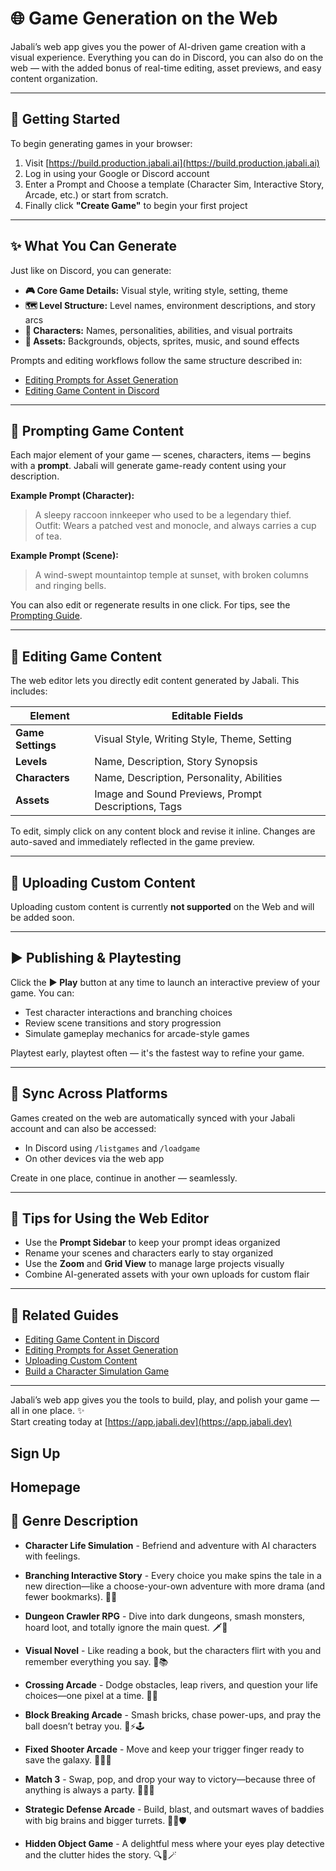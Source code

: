 # 🌐 Game Generation on the Web

Jabali’s web app gives you the power of AI-driven game creation with a visual experience. Everything you can do in Discord, you can also do on the web — with the added bonus of real-time editing, asset previews, and easy content organization.

---

## 🚀 Getting Started

To begin generating games in your browser:

1. Visit [https://build.production.jabali.ai](https://build.production.jabali.ai)  
2. Log in using your Google or Discord account  
3. Enter a Prompt and Choose a template (Character Sim, Interactive Story, Arcade, etc.) or start from scratch.
4. Finally click **"Create Game"** to begin your first project

---

## ✨ What You Can Generate

Just like on Discord, you can generate:

- **🎮 Core Game Details:** Visual style, writing style, setting, theme  
- **🗺️ Level Structure:** Level names, environment descriptions, and story arcs  
- **🧍 Characters:** Names, personalities, abilities, and visual portraits  
- **🎨 Assets:** Backgrounds, objects, sprites, music, and sound effects

Prompts and editing workflows follow the same structure described in:

- [Editing Prompts for Asset Generation](asset-prompt-tips.md)  
- [Editing Game Content in Discord](editing-game-content.md)  

---

## 🧠 Prompting Game Content

Each major element of your game — scenes, characters, items — begins with a **prompt**. Jabali will generate game-ready content using your description.

**Example Prompt (Character):**

> A sleepy raccoon innkeeper who used to be a legendary thief.  
> Outfit: Wears a patched vest and monocle, and always carries a cup of tea.

**Example Prompt (Scene):**

> A wind-swept mountaintop temple at sunset, with broken columns and ringing bells.

You can also edit or regenerate results in one click. For tips, see the [Prompting Guide](asset-prompt-tips.md).

---

## 🧰 Editing Game Content

The web editor lets you directly edit content generated by Jabali. This includes:

| Element            | Editable Fields                                                    |
|--------------------|---------------------------------------------------------------------|
| **Game Settings**   | Visual Style, Writing Style, Theme, Setting                        |
| **Levels**          | Name, Description, Story Synopsis                                  |
| **Characters**      | Name, Description, Personality, Abilities                          |
| **Assets**          | Image and Sound Previews, Prompt Descriptions, Tags                |

To edit, simply click on any content block and revise it inline. Changes are auto-saved and immediately reflected in the game preview.

---

## 📁 Uploading Custom Content

Uploading custom content is currently **not supported** on the Web and will be added soon.

---

## ▶️ Publishing & Playtesting

Click the **▶️ Play** button at any time to launch an interactive preview of your game. You can:

- Test character interactions and branching choices  
- Review scene transitions and story progression  
- Simulate gameplay mechanics for arcade-style games  

Playtest early, playtest often — it's the fastest way to refine your game.

---

## 🧪 Sync Across Platforms

Games created on the web are automatically synced with your Jabali account and can also be accessed:

- In Discord using `/listgames` and `/loadgame`
- On other devices via the web app

Create in one place, continue in another — seamlessly.

---

## 🧠 Tips for Using the Web Editor

- Use the **Prompt Sidebar** to keep your prompt ideas organized
- Rename your scenes and characters early to stay organized
- Use the **Zoom** and **Grid View** to manage large projects visually
- Combine AI-generated assets with your own uploads for custom flair

---

## 🔗 Related Guides

- [Editing Game Content in Discord](editing-game-content.md)  
- [Editing Prompts for Asset Generation](asset-prompt-tips.md)  
- [Uploading Custom Content](uploading-content.md)  
- [Build a Character Simulation Game](tutorials/character-sim.md)  

---

Jabali’s web app gives you the tools to build, play, and polish your game — all in one place. ✨  
Start creating today at [https://app.jabali.dev](https://app.jabali.dev)


## Sign Up

## Homepage



## 🎯 Genre Description

- **Character Life Simulation** - Befriend and adventure with  AI characters with feelings.

- **Branching Interactive Story** -  Every choice you make spins the tale in a new direction—like a choose-your-own adventure with more drama (and fewer bookmarks). 📖✨

- **Dungeon Crawler RPG** -  Dive into dark dungeons, smash monsters, hoard loot, and totally ignore the main quest. 🗡️🧀

- **Visual Novel** - Like reading a book, but the characters flirt with you and remember everything you say. 💌📚

- **Crossing Arcade** - Dodge obstacles, leap rivers, and question your life choices—one pixel at a time. 🐸🚧

- **Block Breaking Arcade** - Smash bricks, chase power-ups, and pray the ball doesn’t betray you. 🧱⚡🕹️

- **Fixed Shooter Arcade** - Move and keep your trigger finger ready to save the galaxy. 👾🔫🚀

- **Match 3** - Swap, pop, and drop your way to victory—because three of anything is always a party. 🍬💥🎉

- **Strategic Defense Arcade** - Build, blast, and outsmart waves of baddies with big brains and bigger turrets. 🧠🔧🛡️

- **Hidden Object Game** - A delightful mess where your eyes play detective and the clutter hides the story. 🔍🧩🪄